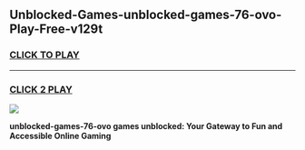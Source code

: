 
## Unblocked-Games-unblocked-games-76-ovo-Play-Free-v129t
<h3>
<a href="https://premium76.site?title=unblocked-games-76-ovo&ref=21A">CLICK TO PLAY</a></h3>
<hr>

<h3>
<a href="https://premium76.site?title=unblocked-games-76-ovo&ref=21A">CLICK 2 PLAY</a>
  
</h3>

<a href="https://premium76.site?title=unblocked-games-76-ovo&ref=21A"><img src="https://clearcache.store/games.png"></a>


**unblocked-games-76-ovo games unblocked: Your Gateway to Fun and Accessible Online Gaming**
